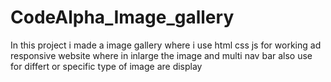 # CodeAlpha_Image_gallery
In this project i made a image gallery where i use html css js for working ad responsive website where in inlarge the image and multi nav bar also use for differt or specific type of image are display
